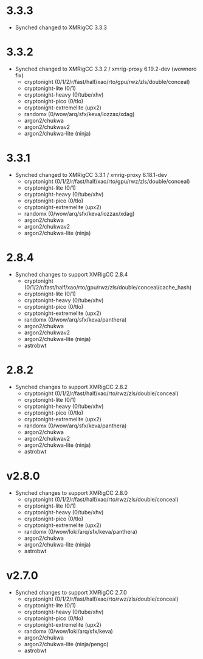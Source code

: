 # 3.3.3
* Synched changed to XMRigCC 3.3.3
# 3.3.2
* Synched changed to XMRigCC 3.3.2 / xmrig-proxy 6.19.2-dev (wownero fix)
    * cryptonight (0/1/2/r/fast/half/xao/rto/gpu/rwz/zls/double/conceal)
    * cryptonight-lite (0/1)
    * cryptonight-heavy (0/tube/xhv)
    * cryptonight-pico (0/tlo)
    * cryptonight-extremelite (upx2)
    * randomx (0/wow/arq/sfx/keva/lozzax/xdag)
    * argon2/chukwa
    * argon2/chukwav2
    * argon2/chukwa-lite (ninja)
# 3.3.1
* Synched changed to XMRigCC 3.3.1 / xmrig-proxy 6.18.1-dev
    * cryptonight (0/1/2/r/fast/half/xao/rto/gpu/rwz/zls/double/conceal)
    * cryptonight-lite (0/1)
    * cryptonight-heavy (0/tube/xhv)
    * cryptonight-pico (0/tlo)
    * cryptonight-extremelite (upx2)
    * randomx (0/wow/arq/sfx/keva/lozzax/xdag)
    * argon2/chukwa
    * argon2/chukwav2
    * argon2/chukwa-lite (ninja)
# 2.8.4
* Synched changes to support XMRigCC 2.8.4
    * cryptonight (0/1/2/r/fast/half/xao/rto/gpu/rwz/zls/double/conceal/cache_hash)
    * cryptonight-lite (0/1)
    * cryptonight-heavy (0/tube/xhv)
    * cryptonight-pico (0/tlo)
    * cryptonight-extremelite (upx2)
    * randomx (0/wow/arq/sfx/keva/panthera)
    * argon2/chukwa
    * argon2/chukwav2
    * argon2/chukwa-lite (ninja)
    * astrobwt
# 2.8.2
* Synched changes to support XMRigCC 2.8.2
    * cryptonight (0/1/2/r/fast/half/xao/rto/rwz/zls/double/conceal)
    * cryptonight-lite (0/1)
    * cryptonight-heavy (0/tube/xhv)
    * cryptonight-pico (0/tlo)
    * cryptonight-extremelite (upx2)
    * randomx (0/wow/arq/sfx/keva/panthera)
    * argon2/chukwa
    * argon2/chukwav2
    * argon2/chukwa-lite (ninja)
    * astrobwt
# v2.8.0
* Synched changes to support XMRigCC 2.8.0
    * cryptonight (0/1/2/r/fast/half/xao/rto/rwz/zls/double/conceal)
    * cryptonight-lite (0/1)
    * cryptonight-heavy (0/tube/xhv)
    * cryptonight-pico (0/tlo)
    * cryptonight-extremelite (upx2)
    * randomx (0/wow/loki/arq/sfx/keva/panthera)
    * argon2/chukwa
    * argon2/chukwa-lite (ninja)
    * astrobwt
# v2.7.0
* Synched changes to support XMRigCC 2.7.0
    * cryptonight (0/1/2/r/fast/half/xao/rto/rwz/zls/double/conceal)
    * cryptonight-lite (0/1)
    * cryptonight-heavy (0/tube/xhv)
    * cryptonight-pico (0/tlo)
    * cryptonight-extremelite (upx2)
    * randomx (0/wow/loki/arq/sfx/keva)
    * argon2/chukwa
    * argon2/chukwa-lite (ninja/pengo)
    * astrobwt
